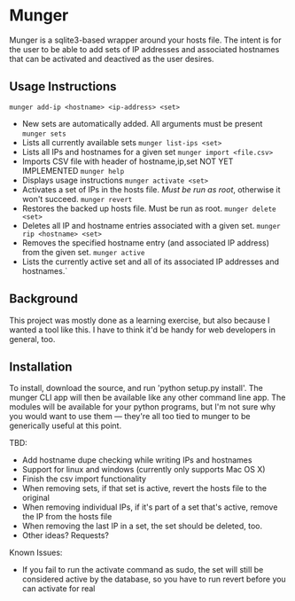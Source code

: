 Munger
======
Munger is a sqlite3-based wrapper around your hosts file. The intent is for the user to be able to add sets of IP addresses and associated hostnames that can be activated and deactived as the user desires. 

Usage Instructions
------------------

`munger add-ip <hostname> <ip-address> <set>`
* New sets are automatically added. All arguments must be present
`munger sets`
* Lists all currently available sets
`munger list-ips <set>`
* Lists all IPs and hostnames for a given set
`munger import <file.csv>`
* Imports CSV file with header of hostname,ip,set NOT YET IMPLEMENTED
`munger help`
* Displays usage instructions 
`munger activate <set>`
* Activates a set of IPs in the hosts file. *Must be run as root*, otherwise it won't succeed.
`munger revert`
* Restores the backed up hosts file. Must be run as root.
`munger delete <set>`
* Deletes all IP and hostname entries associated with a given set.
`munger rip <hostname> <set>`
* Removes the specified hostname entry (and associated IP address) from the given set.
`munger active`
* Lists the currently active set and all of its associated IP addresses and hostnames.`

Background
----------
This project was mostly done as a learning exercise, but also because I wanted a tool like this. I have to think it'd be handy for web developers in general, too.

Installation
------------

To install, download the source, and run 'python setup.py install'. The munger CLI app will then be available like any other command line app. The modules will be available for your python programs, but I'm not sure why you would want to use them — they're all too tied to munger to be generically useful at this point.

TBD:
* Add hostname dupe checking while writing IPs and hostnames
* Support for linux and windows (currently only supports Mac OS X)
* Finish the csv import functionality
* When removing sets, if that set is active, revert the hosts file to the original
* When removing individual IPs, if it's part of a set that's active, remove the IP from the hosts file
* When removing the last IP in a set, the set should be deleted, too.
* Other ideas? Requests?

Known Issues:
* If you fail to run the activate command as sudo, the set will still be considered active by the database, so you have to run revert before you can activate for real
